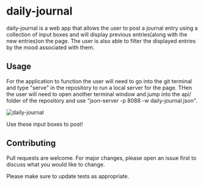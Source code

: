 # daily-journal

daily-journal is a web app that allows the user to post a journal entry using a collection of input boxes and will display previous entries(along with the new entries)on the page.
The user is also able to filter the displayed entries by the mood associated with them.

## Usage

For the application to function the user will need to go into the git terminal and type "serve" in the repository to run a local server for the page. THen the user will need to open another terminal window and jump into the api/ folder of the repository and use "json-server -p 8088 -w daily-journal.json".

![daily-journal](https://user-images.githubusercontent.com/49957836/132581852-8655827b-5e37-464f-8b17-094e70c7e721.png)


Use these input boxes to post!

## Contributing
Pull requests are welcome. For major changes, please open an issue first to discuss what you would like to change.

Please make sure to update tests as appropriate.
